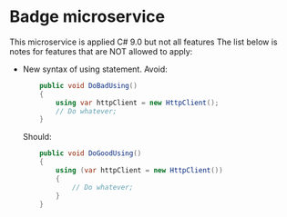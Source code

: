 # Badge microservice

This microservice is applied C# 9.0 but not all features
The list below is notes for features that are NOT allowed to apply:

-   New syntax of using statement.
    Avoid: 
    ```csharp
        public void DoBadUsing()
        {
            using var httpClient = new HttpClient();
            // Do whatever;
        }
    ```
    Should: 
    ```csharp
        public void DoGoodUsing()
        {
            using (var httpClient = new HttpClient())
            {
                // Do whatever;
            }
        }
    ```
